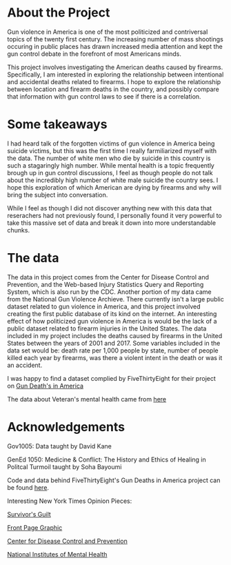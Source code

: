 # About the Project

Gun violence in America is one of the most politicized and contriversal topics of the twenty first century. The increasing number of mass shootings occuring in public places has drawn increased media attention and kept the gun control debate in the forefront of most Americans minds.   

This project involves investigating the American deaths caused by firearms. Specifically, I am interested in exploring the relationship between intentional and accidental deaths related to firearms.  I hope to explore the relationship between location and firearm deaths in the country, and possibly compare that information with gun control laws to see if there is a correlation. 

# Some takeaways

I had heard talk of the forgotten victims of gun violence in America being suicide victims, but this was the first
time I really farmiliarized myself with the data. The number of white men who die by suicide in this country is such a stagaringly high number. While mental health is a topic frequently brough up in gun control discussions, I feel as though people do not talk about the incredibly high number of white male suicide the country sees. I hope this exploration of which American are dying by firearms and why will bring the subject into conversation.

While I feel as though I did not discover anything new with this data that reserachers had not previously found, I personally found it very powerful to take this massive set of data and break it down into more understandable chunks.

# The data

The data in this project comes from the Center for Disease Control and Prevention, and the Web-based Injury Statistics Query and Reporting System, which is also run by the CDC. Another portion of my data came from the National Gun Violence Archieve. There currently isn't a large public dataset related to gun violence in America, and this project involved creating the first public database of its kind on the internet. An interesting effect of how politicized gun violence in America is would be the lack of a public dataset related to firearm injuries in the United States. The data included in my project includes the deaths caused by firearms in the United States between the years of 2001 and 2017. Some variables included in the data set would be: death rate per 1,000 people by state, number of people killed each year by firearms, was there a violent intent in the death or was it an accident.

I was happy to find a dataset complied by FiveThirtyEight for their project on [Gun Death's in America](/https://fivethirtyeight.com/features/gun-deaths/)


The data about Veteran's mental health came from [here](/https://www.mentalhealth.va.gov/suicide_prevention/data.asp)

# Acknowledgements

Gov1005: Data taught by David Kane

GenEd 1050: Medicine & Conflict: The History and Ethics of Healing in Politcal Turmoil taught by Soha Bayoumi

Code and data behind FiveThirtyEight's Gun Deaths in America project can be found [here](/https://data.world/azel/gun-deaths-in-america/workspace/file?filename=README.md).

Interesting New York Times Opinion Pieces:


 [Survivor's Guilt](/https://www.nytimes.com/2019/11/11/magazine/survivor-guilt-veteran.html")
 
 [Front Page Graphic](/https://www.nytimes.com/2017/01/09/opinion/the-hidden-gun-epidemic-suicides.html)

[Center for Disease Control and Prevention](/https://www.cdc.gov/ViolencePrevention/suicide/index.html)
                          
[National Institutes of Mental Health](/https://www.nimh.nih.gov/health/publications/suicide-faq/index.shtml)


